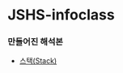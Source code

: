 # JSHS-infoclass

### 만들어진 해석본

- [스택(Stack)](https://github.com/Mist0713/JSHS-infoclass/blob/main/%EC%8A%A4%ED%83%9D.md)
